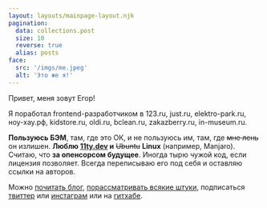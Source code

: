 ```yaml
---
layout: layouts/mainpage-layout.njk
pagination:
  data: collections.post
  size: 10
  reverse: true
  alias: posts
face: 
  src: '/imgs/me.jpeg'
  alt: 'Это же я!'
---
```


Привет, меня зовут Егор!

Я поработал frontend-разработчиком в 123.ru, just.ru, elektro-park.ru, ноу-хау.рф, kidstore.ru, oldi.ru, bclean.ru, zakazberry.ru, in-museum.ru.

**Пользуюсь БЭМ**, там, где это ОК, и не пользуюсь им, там, где ~~мне лень~~ он излишен. **Люблю [11ty.dev](https://www.11ty.dev) и** ~~Ubuntu~~ **Linux** (например, Manjaro). Считаю, что **за опенсорсом будущее**. Иногда тырю чужой код, если лицензия позволяет. Всегда переписываю его под себя и оставляю ссылки на авторов.

Можно [почитать блог](/posts/), [порассматривать всякие штуки](/stuff/), подписаться [твиттер](https://twitter.com/furtivite) или [инстаграм](https://www.instagram.com/furtivite/) или на [гитхабе](https://github.com/furtivite).